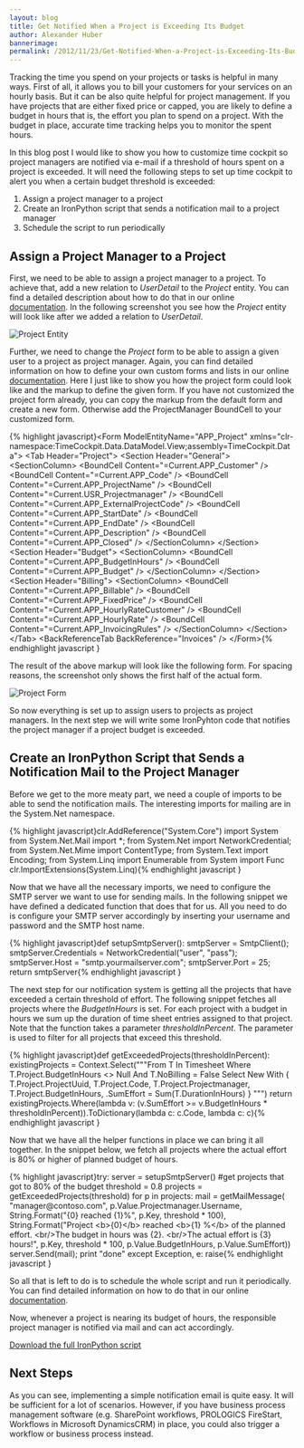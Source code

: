 ```yaml
---
layout: blog
title: Get Notified When a Project is Exceeding Its Budget
author: Alexander Huber
bannerimage: 
permalink: /2012/11/23/Get-Notified-When-a-Project-is-Exceeding-Its-Budget
---
```


<p xmlns="http://www.w3.org/1999/xhtml">Tracking the time you spend on your projects or tasks is helpful in many ways. First of all, it allows you to bill your customers for your services on an hourly basis. But it can be also quite helpful for project management. If you have projects that are either fixed price or capped, you are likely to define a budget in hours that is, the effort you plan to spend on a project. With the budget in place, accurate time tracking helps you to monitor the spent hours.</p><p xmlns="http://www.w3.org/1999/xhtml">In this blog post I would like to show you how to customize time cockpit so project managers are notified via e-mail if a threshold of hours spent on a project is exceeded. It will need the following steps to set up time cockpit to alert you when a certain budget threshold is exceeded:</p><ol xmlns="http://www.w3.org/1999/xhtml">
  <li>Assign a project manager to a project</li>
  <li>Create an IronPython script that sends a notification mail to a project manager</li>
  <li>Schedule the script to run periodically</li>
</ol><h2 xmlns="http://www.w3.org/1999/xhtml">Assign a Project Manager to a Project</h2><p xmlns="http://www.w3.org/1999/xhtml">First, we need to be able to assign a project manager to a project. To achieve that, add a new relation to <em>UserDetail</em> to the <em>Project</em> entity. You can find a detailed description about how to do that in our online <a href="http://help.timecockpit.com/?topic=html/c64adad3-3ddb-49a9-b7f8-c9eff1a984ac.htm" title="Online Documenation">documentation</a>. In the following screenshot you see how the <em>Project</em> entity will look like after we added a relation to <em>UserDetail</em>.</p><p xmlns="http://www.w3.org/1999/xhtml">
  <img src="{{site.baseurl}}/Blog Assets/Projectmanager.png" title="Project Entity" alt="Project Entity" />
</p><p xmlns="http://www.w3.org/1999/xhtml">Further, we need to change the <em>Project</em> form to be able to assign a given user to a project as project manager. Again, you can find detailed information on how to define your own custom forms and lists in our online <a href="http://help.timecockpit.com/?topic=html/e50f3f06-9cfd-4dc2-bdeb-c56039045465.htm" title="Online Documenation">documentation</a>. Here I just like to show you how the project form could look like and the markup to define the given form. If you have not customized the project form already, you can copy the markup from the default form and create a new form. Otherwise add the ProjectManager BoundCell to your customized form.</p>{% highlight javascript}&lt;Form ModelEntityName=&quot;APP_Project&quot; xmlns=&quot;clr-namespace:TimeCockpit.Data.DataModel.View;assembly=TimeCockpit.Data&quot;&gt;&#xA;  &lt;Tab Header=&quot;Project&quot;&gt;&#xA;    &lt;Section Header=&quot;General&quot;&gt;&#xA;      &lt;SectionColumn&gt;&#xA;        &lt;BoundCell Content=&quot;=Current.APP_Customer&quot; /&gt;&#xA;        &lt;BoundCell Content=&quot;=Current.APP_Code&quot; /&gt;&#xA;        &lt;BoundCell Content=&quot;=Current.APP_ProjectName&quot; /&gt;&#xA;        &lt;BoundCell Content=&quot;=Current.USR_Projectmanager&quot; /&gt;&#xA;        &lt;BoundCell Content=&quot;=Current.APP_ExternalProjectCode&quot; /&gt;&#xA;        &lt;BoundCell Content=&quot;=Current.APP_StartDate&quot; /&gt;&#xA;        &lt;BoundCell Content=&quot;=Current.APP_EndDate&quot; /&gt;&#xA;        &lt;BoundCell Content=&quot;=Current.APP_Description&quot; /&gt;&#xA;        &lt;BoundCell Content=&quot;=Current.APP_Closed&quot; /&gt;&#xA;      &lt;/SectionColumn&gt;&#xA;    &lt;/Section&gt;&#xA;    &lt;Section Header=&quot;Budget&quot;&gt;&#xA;      &lt;SectionColumn&gt;&#xA;        &lt;BoundCell Content=&quot;=Current.APP_BudgetInHours&quot; /&gt;&#xA;        &lt;BoundCell Content=&quot;=Current.APP_Budget&quot; /&gt;&#xA;      &lt;/SectionColumn&gt;&#xA;    &lt;/Section&gt;&#xA;    &lt;Section Header=&quot;Billing&quot;&gt;&#xA;      &lt;SectionColumn&gt;&#xA;        &lt;BoundCell Content=&quot;=Current.APP_Billable&quot; /&gt;&#xA;        &lt;BoundCell Content=&quot;=Current.APP_FixedPrice&quot; /&gt;&#xA;        &lt;BoundCell Content=&quot;=Current.APP_HourlyRateCustomer&quot; /&gt;&#xA;        &lt;BoundCell Content=&quot;=Current.APP_HourlyRate&quot; /&gt;&#xA;        &lt;BoundCell Content=&quot;=Current.APP_InvoicingRules&quot; /&gt;&#xA;      &lt;/SectionColumn&gt;&#xA;    &lt;/Section&gt;&#xA;  &lt;/Tab&gt;&#xA;  &lt;BackReferenceTab BackReference=&quot;Invoices&quot; /&gt;&#xA;&lt;/Form&gt;{% endhighlight javascript }<p xmlns="http://www.w3.org/1999/xhtml">The result of the above markup will look like the following form. For spacing reasons, the screenshot only shows the first half of the actual form.</p><p xmlns="http://www.w3.org/1999/xhtml">
  <img src="{{site.baseurl}}/Blog Assets/ProjectForm.png" alt="Project Form" title="Project Form" />
</p><p xmlns="http://www.w3.org/1999/xhtml">So now everything is set up to assign users to projects as project managers. In the next step we will write some IronPyhton code that notifies the project manager if a project budget is exceeded.</p><h2 xmlns="http://www.w3.org/1999/xhtml">Create an IronPython Script that Sends a Notification Mail to the Project Manager</h2><p xmlns="http://www.w3.org/1999/xhtml">Before we get to the more meaty part, we need a couple of imports to be able to send the notification mails. The interesting imports for mailing are in the System.Net namespace. </p>{% highlight javascript}clr.AddReference(&quot;System.Core&quot;)&#xA;import System&#xA;from System.Net.Mail import *;&#xA;from System.Net import NetworkCredential;&#xA;from System.Net.Mime import ContentType;&#xA;from System.Text import Encoding;&#xA;from System.Linq import Enumerable&#xA;from System import Func&#xA;clr.ImportExtensions(System.Linq){% endhighlight javascript }<p xmlns="http://www.w3.org/1999/xhtml">Now that we have all the necessary imports, we need to configure the SMTP server we want to use for sending mails. In the following snippet we have defined a dedicated function that does that for us. All you need to do is configure your SMTP server accordingly by inserting your username and password and the SMTP host name.</p>{% highlight javascript}def setupSmtpServer():&#xA;    smtpServer = SmtpClient();&#xA;    smtpServer.Credentials = NetworkCredential(&quot;user&quot;, &quot;pass&quot;);&#xA;    smtpServer.Host = &quot;smtp.yourmailserver.com&quot;;&#xA;    smtpServer.Port = 25;&#xA;    return smtpServer{% endhighlight javascript }<p xmlns="http://www.w3.org/1999/xhtml">The next step for our notification system is getting all the projects that have exceeded a certain threshold of effort. The following snippet fetches all projects where the <em>BudgetInHours</em> is set. For each project with a budget in hours we sum up the duration of time sheet entries assigned to that project. Note that the function takes a parameter <em>thresholdInPercent</em>. The parameter is used to filter for all projects that exceed this threshold.</p>{% highlight javascript}def getExceededProjects(thresholdInPercent):&#xA;    existingProjects = Context.Select(&quot;&quot;&quot;From T In Timesheet&#xA;&#x9;&#x9;Where T.Project.BudgetInHours &lt;&gt; Null And T.NoBilling = False&#xA;&#x9;&#x9;Select New With&#xA;&#x9;&#x9;{&#xA;&#x9;&#x9;&#x9;T.Project.ProjectUuid,&#xA;&#x9;&#x9;&#x9;T.Project.Code,&#xA;&#x9;&#x9;&#x9;T.Project.Projectmanager,&#xA;&#x9;&#x9;&#x9;T.Project.BudgetInHours,&#xA;&#x9;&#x9;&#x9;.SumEffort = Sum(T.DurationInHours)&#xA;&#x9;&#x9;}&#xA;&#x9;&#x9;&quot;&quot;&quot;)&#xA;    &#xA;    return existingProjects.Where(lambda v: (v.SumEffort &gt;= v.BudgetInHours * thresholdInPercent)).ToDictionary(lambda c: c.Code, lambda c: c){% endhighlight javascript }<p xmlns="http://www.w3.org/1999/xhtml">Now that we have all the helper functions in place we can bring it all together. In the snippet below, we fetch all projects where the actual effort is 80% or higher of planned budget of hours. </p>{% highlight javascript}try:&#xA;    server = setupSmtpServer()&#xA;    &#xA;    #get projects that got to 80% of the budget&#xA;    threshold = 0.8&#xA;    projects = getExceededProjects(threshold)&#xA;    for p in projects:&#xA;        mail = getMailMessage( &#xA;                    &quot;manager@contoso.com&quot;, &#xA;                    p.Value.Projectmanager.Username,  &#xA;                    String.Format(&quot;{0} reached {1}%&quot;, p.Key, threshold * 100),  &#xA;                    String.Format(&quot;Project &lt;b&gt;{0}&lt;/b&gt; reached &lt;b&gt;{1} %&lt;/b&gt; of the planned effort. &lt;br/&gt;The budget in hours was {2}. &lt;br/&gt;The actual effort is {3} hours!&quot;, p.Key, threshold * 100, p.Value.BudgetInHours, p.Value.SumEffort))&#xA;        server.Send(mail);&#xA;&#xA;    print &quot;done&quot;&#xA;except Exception, e:&#xA;    raise{% endhighlight javascript }<p xmlns="http://www.w3.org/1999/xhtml">So all that is left to do is to schedule the whole script and run it periodically. You can find detailed information on how to do that in our online <a href="http://help.timecockpit.com/?topic=html/7c78b76a-2526-4408-accc-ccae19bbca45.htm" title="Online Documentation">documentation</a>.</p><p xmlns="http://www.w3.org/1999/xhtml">Now, whenever a project is nearing its budget of hours, the responsible project manager is notified via mail and can act accordingly. </p><p xmlns="http://www.w3.org/1999/xhtml">
  <a href="{{site.baseurl}}/images/blog/2012/11/NotifyProjectManager.py" title="Notify Project Manager">Download the full IronPython script</a>
</p><h2 xmlns="http://www.w3.org/1999/xhtml">Next Steps</h2><p xmlns="http://www.w3.org/1999/xhtml">As you can see, implementing a simple notification email is quite easy. It will be sufficient for a lot of scenarios. However, if you have business process management software (e.g. SharePoint workflows, PROLOGICS FireStart, Workflows in Microsoft DynamicsCRM) in place, you could also trigger a workflow or business process instead.</p>